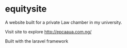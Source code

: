 # equitysite
A website built for a private Law chamber in my university. 


Visit site to explore http://epcaaua.com.ng/


Built with the laravel framework
